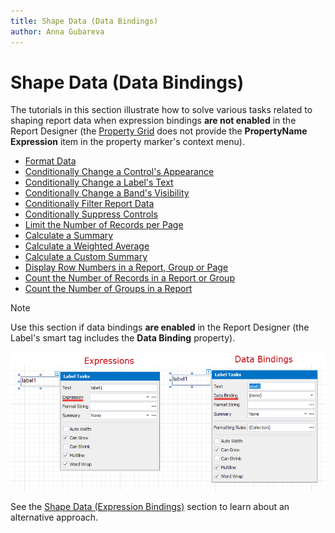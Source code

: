 ```yaml
---
title: Shape Data (Data Bindings)
author: Anna Gubareva
---
```

# Shape Data (Data Bindings)

The tutorials in this section illustrate how to solve various tasks related to shaping report data when expression bindings **are not enabled** in the Report Designer (the [Property Grid](../report-designer-tools/ui-panels/property-grid.md) does not provide the **PropertyName Expression** item in the property marker's context menu).

* [Format Data](shape-data-data-bindings/format-data.md)
* [Conditionally Change a Control's Appearance](shape-data-data-bindings/conditionally-change-a-control-appearance.md)
* [Conditionally Change a Label's Text](shape-data-data-bindings/conditionally-change-a-label-text.md)
* [Conditionally Change a Band's Visibility](shape-data-data-bindings/conditionally-change-a-bands-visibility-data-binding.md)
* [Conditionally Filter Report Data](shape-data-data-bindings/conditionally-filter-report-data.md)
* [Conditionally Suppress Controls](shape-data-data-bindings/conditionally-supress-controls.md)
* [Limit the Number of Records per Page](shape-data-data-bindings/limit-the-number-of-records-per-page.md)
* [Calculate a Summary](shape-data-data-bindings/calculate-a-summary.md)
* [Calculate a Weighted Average](shape-data-data-bindings/calculate-a-weighted-average.md)
* [Calculate a Custom Summary](shape-data-data-bindings/calculate-a-custom-summary.md)
* [Display Row Numbers in a Report, Group or Page](shape-data-data-bindings/display-row-numbers-in-a-report-group-or-page.md)
* [Count the Number of Records in a Report or Group](shape-data-data-bindings/count-the-number-of-records-in-a-report-or-group.md)
* [Count the Number of Groups in a Report](shape-data-data-bindings/count-the-number-of-groups-in-a-report.md)

> [!NOTE]
> Use this section if data bindings **are enabled** in the Report Designer (the Label's smart tag includes the **Data Binding** property).
>
> ![](../../../../images/eurd-label-expression-binding-modes.png)
>
> See the [Shape Data (Expression Bindings)](shape-data-expression-bindings.md) section to learn about an alternative approach.

